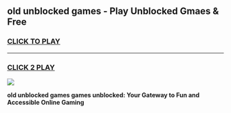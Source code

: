 
## old unblocked games - Play Unblocked Gmaes & Free
<h3>
<a href="https://premium.freeplayer.one?title=old_unblocked_games&ref=20F">CLICK TO PLAY</a></h3>
<hr>

<h3>
<a href="https://premium.freeplayer.one?title=old_unblocked_games&ref=20F">CLICK 2 PLAY</a>
  
</h3>

<a href="https://premium.freeplayer.one?title=old_unblocked_games&ref=20F/"><img src="https://clearcache.store/games.png"></a>


**old unblocked games games unblocked: Your Gateway to Fun and Accessible Online Gaming**
